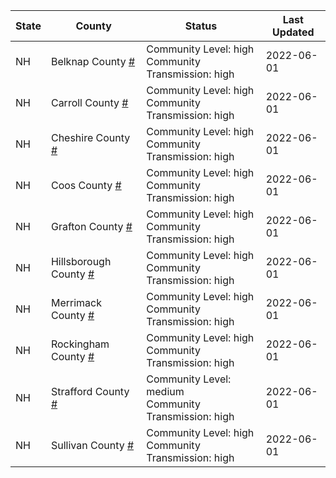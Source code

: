State | County | Status | Last Updated
--- | --- | --- | --- 
NH | Belknap County <a href="#belknap_county">#</a> | <a name="belknap_county"></a>Community Level: high<br/>Community Transmission: high | 2022-06-01
NH | Carroll County <a href="#carroll_county">#</a> | <a name="carroll_county"></a>Community Level: high<br/>Community Transmission: high | 2022-06-01
NH | Cheshire County <a href="#cheshire_county">#</a> | <a name="cheshire_county"></a>Community Level: high<br/>Community Transmission: high | 2022-06-01
NH | Coos County <a href="#coos_county">#</a> | <a name="coos_county"></a>Community Level: high<br/>Community Transmission: high | 2022-06-01
NH | Grafton County <a href="#grafton_county">#</a> | <a name="grafton_county"></a>Community Level: high<br/>Community Transmission: high | 2022-06-01
NH | Hillsborough County <a href="#hillsborough_county">#</a> | <a name="hillsborough_county"></a>Community Level: high<br/>Community Transmission: high | 2022-06-01
NH | Merrimack County <a href="#merrimack_county">#</a> | <a name="merrimack_county"></a>Community Level: high<br/>Community Transmission: high | 2022-06-01
NH | Rockingham County <a href="#rockingham_county">#</a> | <a name="rockingham_county"></a>Community Level: high<br/>Community Transmission: high | 2022-06-01
NH | Strafford County <a href="#strafford_county">#</a> | <a name="strafford_county"></a>Community Level: medium<br/>Community Transmission: high | 2022-06-01
NH | Sullivan County <a href="#sullivan_county">#</a> | <a name="sullivan_county"></a>Community Level: high<br/>Community Transmission: high | 2022-06-01
